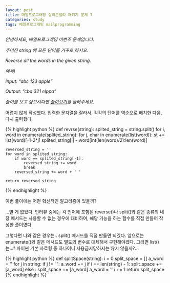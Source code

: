 ```yaml
---
layout: post
title: 매일프로그래밍 실리콘밸리 패키지 문제 7
categories: study
tags: 매일프로그래밍 mailprogramming
---
```


*안녕하세요, 매일프로그래밍 이번주 문제입니다.*

*주어진 string 에 모든 단어를 거꾸로 하시오.*


*Reverse all the words in the given string.*

<!--more-->

*예제)*

*Input: “abc 123 apple”*

*Output: “cba 321 elppa”*




*풀이를 보고 싶으시다면 [풀이보기](http://url6080.mailprogramming.com/wf/click?upn=5YNwhcR4-2FFhQA54IFFE-2FIijGnZEwyyYieIxIap6l3O8VD7TP37Xl49W2TG8pxTYN9GZvVN9h3djM-2BqQ9dS0uR3spXmCgmyqqjr66mlKYtDc4I953MudVQ3kZ8d1cquEEA2Q99-2B-2FP9d5XlhO-2FSXl-2FmlhdRP-2BR0qEMX-2FpRPwGNzgOc7yrdqODV7Rnn-2BoirTsRc_Zgoc2ijnN3jtNTS7ITLZKrJdLqoKRo6qqLK1adFq7tcBbnn8kJrbQrVy56dQcnoolWNzBDP3hNZit1UFP6AdVb936LspnLwqPKrdp-2BCO7RC4HEpVz9ibRBylaZXRE4VWxB0za00p5ZjOcGaIAXmnB9f8PmC0cHBNMr5AKC-2BIen1RvYkXZB7qbOYBCKepX-2Byw34-2BZsQckA6kbOdwsxdxYRQZ0rXD7dV4CCweroSgpctTlt67LeQRkKpMN1XWQiuSG)를 눌러주세요.*

<!--more-->

어렵지 않게 작성했다. 입력한 문자열을 잘라서, 각각의 단어를 역순으로 배치한 다음, 다시 출력했다.

{% highlight python %}
def revrse(string):
    splited_string = string.split()
    for i, word in enumerate(splited_string):
        for j, char in enumerate(list(word)):
            st += list(word)[-1-2*j]
        splited_string[i] - word[int(len(word)/2):len(word)]

    reversed_string = ''
    for word in splited_string:
        if word == splited_string[-1]:
            reversed_string += word
            break
        reversed_string += word + ' '

    return reversed_string
{% endhighlight %}

이번 풀이에는 어떤 혁신적인 알고리즘이 있을까?

...별 게 없었다. 인터뷰 중에는 각 언어에 포함된 reverse()나 split()와 같은 종류의 내장 메서드는 사용할 수 없는 경우에 대비하여, 해당 기능을 하는 함수를 직접 만들어 작성한 풀이였다.

그렇다면 나와 같은 경우는.. split() 메서드를 직접 만들면 되겠다. 앞으로는 enumerate()와 같은 메서드도 별도의 변수로 대체해서 구현해야겠다. 그러면 list()는...? 파이썬 기본 자료형 중 하나이니 사용금지당하지는 않지 않을까?...

{% highlight python %}
def splitSpace(string):
    i = 0
    split_space = []
    a_word = ''
    for j in string:
        if j != ' ':
            a_word += j
            if i == len(string) - 1:
                split_space += [a_word]
        else :
            split_space += [a_word]
            a_word = ''
        i += 1
    return split_space
{% endhighlight %}
